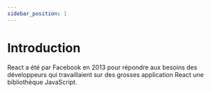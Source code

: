 ```yaml
---
sidebar_position: 1
---
```


# Introduction

React a été par Facebook en 2013 pour répondre aux besoins des développeurs qui travaillaient sur des grosses application 
React une bibliothèque JavaScript. 


